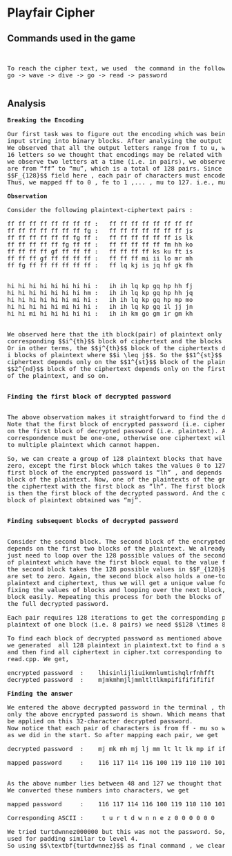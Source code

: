 # Playfair Cipher

## Commands used in the game
<pre> 

To reach the cipher text, we used  the command in the following sequence :      
go -> wave -> dive -> go -> read -> password

</pre>
## Analysis

<pre>
<strong>Breaking the Encoding</strong>

Our first task was to figure out the encoding which was being used to convert the
input string into binary blocks. After analysing the output on several inputs.
We observed that all the output letters range from f to u, which corresponds to 
16 letters so we thought that encodings may be related with hex-base systems. When
we observe two letters at a time (i.e. in pairs), we observe that all the pairs 
are from “ff” to “mu”, which is a total of 128 pairs. Since we are using the 
$$F_{128}$$ field here , each pair of characters must encode to a number from 0 to 127.
Thus, we mapped ff to 0 , fe to 1 ,... , mu to 127. i.e., mu = 7*16 + 15 = 127.

<strong>Observation</strong>

Consider the following plaintext-ciphertext pairs :
                                 
ff ff ff ff ff ff ff ff	:	ff ff ff ff ff ff ff ff
ff ff ff ff ff ff ff fg	:	ff ff ff ff ff ff ff js
ff ff ff ff ff ff fg ff	:	ff ff ff ff ff ff is lk
ff ff ff ff ff fg ff ff	:	ff ff ff ff ff fm hh ko
ff ff ff ff gf ff ff ff	:	ff ff ff ff ks ku ft is
ff ff ff gf ff ff ff ff	:	ff ff ff mi ii lo mr mh
ff fg ff ff ff ff ff ff	:	ff lq kj is jq hf gk fh


hi hi hi hi hi hi hi hi	:	ih ih lq kp gq hp hh fj
hi hi hi hi hi hi hi hm	:	ih ih lq kp gq hp hh jq
hi hi hi hi hi hi mi hi	:	ih ih lq kp gq hp mp mo
hi hi hi hi hi mi hi hi	:	ih ih lq kp gq il jj jn
hi hi mi hi hi hi hi hi	:	ih ih km go gm ir gm kh


We observed here that the ith block(pair) of plaintext only affects the 
corresponding $$i^{th}$$ block of ciphertext and the blocks after that. 
Or in other terms, the $$j^{th}$$ block of the ciphertexts depends on  all
i blocks of plaintext where $$i \leq j$$. So the $$1^{st}$$ block of the 
ciphertext depends only on the $$1^{st}$$ block of the plaintext, the 
$$2^{nd}$$ block of the ciphertext depends only on the first two blocks 
of the plaintext, and so on.


<strong>Finding the first block of decrypted password</strong>


The above observation makes it straightforward to find the decrypted password.
Note that the first block of encrypted password (i.e. ciphertext) depends only
on the first block of decrypted password (i.e. plaintext). Also, the 
correspondence must be one-one, otherwise one ciphertext will correspond
to multiple plaintext which cannot happen. 

So, we can create a group of 128 plaintext blocks that have all blocks set to 
zero, except the first block which takes the values 0 to 127. We know that the
first block of the encrypted password is “lh” , and depends only on the first
block of the plaintext. Now, one of the plaintexts of the group must result in
the ciphertext with the first block as “lh”. The first block of this plaintext
is then the first block of the decrypted password. And the corresponding first
block of plaintext obtained was “mj”.


<strong>Finding subsequent blocks of decrypted password </strong>


Consider the second block. The second block of the encrypted password(i.e ciphertext)
depends on the first two blocks of the plaintext. We already know the first block, and
just need to loop over the 128 possible values of the second block. So, we create a group
of plaintext which have the first block equal to the value found in the previous section,
the second block takes the 128 possible values in $$F_{128}$$, and the rest of the blocks
are set to zero. Again, the second block also holds a one-to-one correspondence between
plaintext and ciphertext, thus we will get a unique value for the second block. Similarly,
fixing the values of blocks and looping over the next block, we can get the value of each
block easily. Repeating this process for both the blocks of the encrypted password, we get
the full decrypted password.

Each pair requires 128 iterations to get the corresponding pair of plaintext. So,to get the
plaintext of one block (i.e. 8 pairs) we need $$128 \times 8$$ iterations. 

To find each block of decrypted password as mentioned above we used script.sh. In this firstly
we generated  all 128 plaintext in plaintext.txt to find a specific pair using generate_input.cpp
and then find all ciphertext in cipher.txt corresponding to each plaintext using input.cpp and
read.cpp. We get,

encrypted password  :    lhisinlijliuikmnlumtishqlrfnhfft
decrypted password  :    mjmkmhmjljmmltltlkmpifififififif

<strong>Finding the answer</strong>

We entered the above decrypted password in the terminal , the next level does not open up -
only the above encrypted password is shown. Which means that there is another decoding to 
be applied on this 32-character decrypted password. 
Now notice that each pair of characters is from ff - mu so we can map this to 0 - 127,
as we did in the start. So after mapping each pair, we get 

decrypted password  :    mj mk mh mj lj mm lt lt lk mp if if if if if if

mapped password     :    116 117 114 116 100 119 110 110 101 122 48 48 48 48 48 48 


As the above number lies between 48 and 127 we thought that these could be ASCII codes. 
We converted these numbers into characters, we get 

mapped password     :    116 117 114 116 100 119 110 110 101 122 48 48 48 48 48 48 

Corresponding ASCII :     t u r t d w n n e z 0 0 0 0 0 0

We tried turtdwnnez000000 but this was not the password. So, we thought 0’s were just 
used for padding similar to level 4.
So using $$\textbf{turtdwnnez}$$ as final command , we cleared the level.


</pre>


